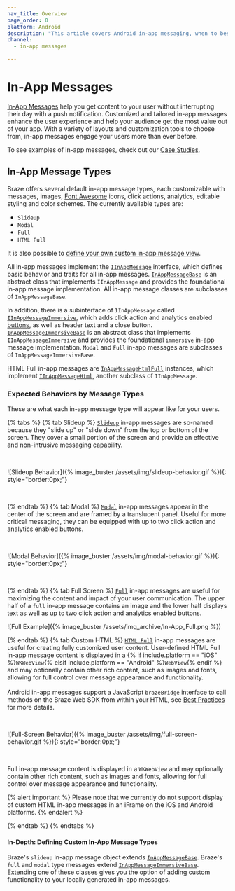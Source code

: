 ```yaml
---
nav_title: Overview
page_order: 0
platform: Android
description: "This article covers Android in-app messaging, when to best use it, in addition to several great use cases."
channel:
  - in-app messages

---
```


# In-App Messages

[In-App Messages]({{site.baseurl}}/user_guide/message_building_by_channel/in-app_messages/) help you get content to your user without interrupting their day with a push notification. Customized and tailored in-app messages enhance the user experience and help your audience get the most value out of your app. With a variety of layouts and customization tools to choose from, in-app messages engage your users more than ever before.

To see examples of in-app messages, check out our [Case Studies][83].

## In-App Message Types

Braze offers several default in-app message types, each customizable with messages, images, [Font Awesome][15] icons, click actions, analytics, editable styling and color schemes. The currently available types are:

- `Slideup`
- `Modal`
- `Full`
- `HTML Full`

It is also possible to [define your own custom in-app message view][12].

All in-app messages implement the [`IInAppMessage`][3] interface, which defines basic behavior and traits for all in-app messages. [`InAppMessageBase`][27] is an abstract class that implements `IInAppMessage` and provides the foundational in-app message implementation. All in-app message classes are subclasses of `InAppMessageBase`.

In addition, there is a subinterface of `IInAppMessage` called [`IInAppMessageImmersive`][8], which adds click action and analytics enabled [buttons][50], as well as header text and a close button. [`InAppMessageImmersiveBase`][28] is an abstract class that implements `IInAppMessageImmersive` and provides the foundational `immersive` in-app message implementation. `Modal` and `Full` in-app messages are subclasses of `InAppMessageImmersiveBase`.

HTML Full in-app messages are [`InAppMessageHtmlFull`][51] instances, which implement [`IInAppMessageHtml`][52], another subclass of `IInAppMessage`.

### Expected Behaviors by Message Types

These are what each in-app message type will appear like for your users.

{% tabs %}
  {% tab Slideup %}
  [`Slideup`](https://appboy.github.io/appboy-android-sdk/javadocs/com/appboy/models/InAppMessageSlideup.html) in-app messages are so-named because they "slide up" or "slide down" from the top or bottom of the screen.  They cover a small portion of the screen and provide an effective and non-intrusive messaging capability.

  <br>

  ![Slideup Behavior]({% image_buster /assets/img/slideup-behavior.gif %}){: style="border:0px;"}

  <br>

{% endtab %}
{% tab Modal %}
[`Modal`](https://appboy.github.io/appboy-android-sdk/javadocs/com/appboy/models/InAppMessageModal.html) in-app messages appear in the center of the screen and are framed by a translucent panel. Useful for more critical messaging, they can be equipped with up to two click action and analytics enabled buttons.

  <br>

  ![Modal Behavior]({% image_buster /assets/img/modal-behavior.gif %}){: style="border:0px;"}

  <br>


{% endtab %}
{% tab Full Screen %}
[`Full`](https://appboy.github.io/appboy-android-sdk/javadocs/com/appboy/models/InAppMessageHtmlFull.html) in-app messages are useful for maximizing the content and impact of your user communication.  The upper half of a `full` in-app message contains an image and the lower half displays text as well as up to two click action and analytics enabled buttons.

![Full Example]({% image_buster /assets/img_archive/In-App_Full.png %})


{% endtab %}
{% tab Custom HTML %}
[`HTML Full`](https://appboy.github.io/appboy-android-sdk/javadocs/com/appboy/models/IInAppMessageHtml.html) in-app messages are useful for creating fully customized user content. User-defined HTML Full in-app message content is displayed in a {% if include.platform == "iOS" %}`WKWebView`{% elsif include.platform == "Android" %}`WebView`{% endif %} and may optionally contain other rich content, such as images and fonts, allowing for full control over message appearance and functionality. <br><br>Android in-app messages support a JavaScript `brazeBridge` interface to call methods on the Braze Web SDK from within your HTML, see <a href="https://www.braze.com/docs/help/best_practices/in-app_messages/previous_in-app_message_generations/">Best Practices</a> for more details.

<br>

![Full-Screen Behavior]({% image_buster /assets/img/full-screen-behavior.gif %}){: style="border:0px;"}

<br>

Full in-app message content is displayed in a `WKWebView` and may optionally contain other rich content, such as images and fonts, allowing for full control over message appearance and functionality.

{% alert important %}
Please note that we currently do not support display of custom HTML in-app messages in an iFrame on the iOS and Android platforms.
{% endalert %}

{% endtab %}
{% endtabs %}

#### In-Depth: Defining Custom In-App Message Types

Braze's `slideup` in-app message object extends [`InAppMessageBase`][27]. Braze's `full` and `modal` type messages extend [`InAppMessageImmersiveBase`][28]. Extending one of these classes gives you the option of adding custom functionality to your locally generated in-app messages.

[3]: https://appboy.github.io/appboy-android-sdk/javadocs/com/braze/models/inappmessage/IInAppMessage.html
[8]: https://appboy.github.io/appboy-android-sdk/javadocs/com/braze/models/inappmessage/IInAppMessageImmersive.html
[12]: {{site.baseurl}}/developer_guide/platform_integration_guides/android/in-app_messaging/customization/#setting-a-custom-view-factory
[15]: http://fortawesome.github.io/Font-Awesome/
[27]: https://appboy.github.io/appboy-android-sdk/javadocs/com/braze/models/inappmessage/InAppMessageBase.html
[28]: https://appboy.github.io/appboy-android-sdk/javadocs/com/braze/models/inappmessage/InAppMessageImmersiveBase.html
[50]: https://appboy.github.io/appboy-android-sdk/javadocs/com/braze/models/inappmessage/MessageButton.html
[51]: https://appboy.github.io/appboy-android-sdk/javadocs/com/braze/models/inappmessage/InAppMessageHtmlFull.html
[52]: https://appboy.github.io/appboy-android-sdk/javadocs/com/braze/models/inappmessage/IInAppMessageHtml.html
[83]: https://www.braze.com/customers
[84]: {{site.baseurl}}/help/best_practices/push/creating_custom_opt-in_prompts/#creating-custom-opt-in-prompts
